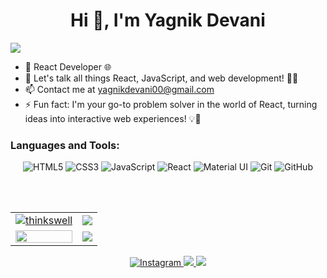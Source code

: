 
<!--
**yagnikdevani00/yagnikdevani00** is a ✨ _special_ ✨ repository because its `README.md` (this file) appears on your GitHub profile.

Here are some ideas to get you started:

- 🔭 I’m currently working on ...
- 🌱 I’m currently learning ...
- 👯 I’m looking to collaborate on ...
- 🤔 I’m looking for help with ...
- 💬 Ask me about ...
- 📫 How to reach me: ...
- 😄 Pronouns: ...
- ⚡ Fun fact: ...
-->

<h1 align="center">Hi 👋, I'm Yagnik Devani</h1>
<img src="https://user-images.githubusercontent.com/73097560/115834477-dbab4500-a447-11eb-908a-139a6edaec5c.gif">

- 🚀 React Developer 🌐
- 💬 Let's talk all things React, JavaScript, and web development! 👨‍💻
- 📫 Contact me at [yagnikdevani00@gmail.com](mailto:yagnikdevani00@gmail.com)
- ⚡ Fun fact: I'm your go-to problem solver in the world of React, turning ideas into interactive web experiences! 💡🔧

<h3 align="left">Languages and Tools:</h3>
<p align="center"> 
  <img alt="HTML5" src="https://img.shields.io/badge/html5-%23E34F26.svg?&style=for-the-badge&logo=html5&logoColor=white"/>
  <img alt="CSS3" src="https://img.shields.io/badge/css3-%231572B6.svg?&style=for-the-badge&logo=css3&logoColor=white"/>
  <img alt="JavaScript" src="https://img.shields.io/badge/javascript-%23323330.svg?&style=for-the-badge&logo=javascript&logoColor=%23F7DF1E"/>
  <img alt="React" src="https://img.shields.io/badge/react-%2320232a.svg?&style=for-the-badge&logo=react&logoColor=%2361DAFB"/>
  <img alt="Material UI" src="https://img.shields.io/badge/materialui-%230081CB.svg?&style=for-the-badge&logo=material-ui&logoColor=white"/>
  <img alt="Git" src="https://img.shields.io/badge/git-%23F05033.svg?&style=for-the-badge&logo=git&logoColor=white"/>
  <img alt="GitHub" src="https://img.shields.io/badge/github-%23121011.svg?&style=for-the-badge&logo=github&logoColor=white"/>
</p>



<br/> <br/>

<table>
  <tr>
    <td>
      <a href="https://www.github.com/yagnikdevani00">
     <img src="https://github-readme-stats.vercel.app/api?username=devaniyagnik&show_icons=true&theme=tokyonight&count_private=true&hide_border=true" alt="thinkswell" />
      </a>
    </td>
    <td> 
      <a href="https://www.github.com/yagnikdevani00">
       <img src ="http://github-readme-streak-stats.herokuapp.com?user=devaniyagnik&hide_border=true&theme=tokyonight" />
      </a>
    </td>
  </tr>
  <tr>
    <td>
      <a href="https://www.github.com/yagnikdevani00">
       <img src ="https://github-readme-stats.vercel.app/api/top-langs/?username=devaniyagnik&langs_count=8&layout=compact&theme=tokyonight&hide_border=true" style="width:100%" />
      </a>
    </td>
     <td>
       <a href="https://www.github.com/yagnikdevani00">
       <img src ="https://github-readme-stats.vercel.app/api/pin/?username=devaniyagnik&repo=master-portfolio&theme=tokyonight&show_icons=true&hide_border=true" />
      </a>
    </td>
  </tr>
</table>
<p align="center"> 
  <a href="https://www.instagram.com/devani_yagnik_">
    <img alt="Instagram" src="https://img.shields.io/badge/devani_yagnik_-%23E4405F.svg?&style=for-the-badge&logo=Instagram&logoColor=white"/>
  </a>
    
<a href="https://linkedin.com/in/yagnikdevani">
  <img src="https://img.shields.io/badge/linkedin-%230077B5.svg?&style=for-the-badge&logo=linkedin&logoColor=white">
</a>
<a href="https://yagnik-devani.vercel.app">
  <img src="https://img.shields.io/badge/My%20Website-%230077B5?&style=for-the-badge&logo=Website&logoColor=white">
</a>


</p>
